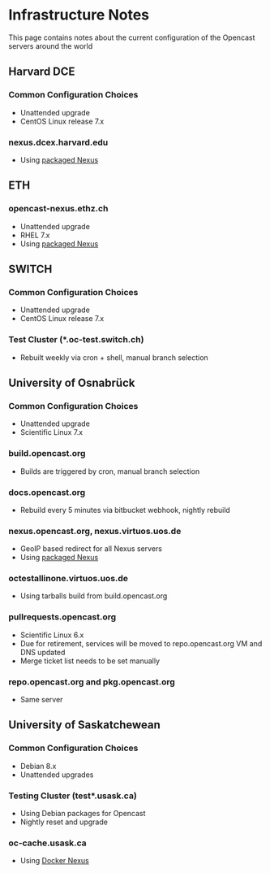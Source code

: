 Infrastructure Notes
====================

This page contains notes about the current configuration of the Opencast servers around the world


Harvard DCE
-----------

### Common Configuration Choices

- Unattended upgrade
- CentOS Linux release 7.x

### nexus.dcex.harvard.edu

- Using [packaged Nexus](https://copr.fedorainfracloud.org/coprs/lkiesow/nexus-oss/)


ETH
---

### opencast-nexus.ethz.ch 

- Unattended upgrade
- RHEL 7.x
- Using [packaged Nexus](https://copr.fedorainfracloud.org/coprs/lkiesow/nexus-oss/)


SWITCH
------

### Common Configuration Choices

- Unattended upgrade
- CentOS Linux release 7.x

### Test Cluster (\*.oc-test.switch.ch)

- Rebuilt weekly via cron + shell, manual branch selection


University of Osnabrück 
-----------------------

### Common Configuration Choices

- Unattended upgrade
- Scientific Linux 7.x

### build.opencast.org

- Builds are triggered by cron, manual branch selection

### docs.opencast.org

- Rebuild every 5 minutes via bitbucket webhook, nightly rebuild

### nexus.opencast.org, nexus.virtuos.uos.de

- GeoIP based redirect for all Nexus servers
- Using [packaged Nexus](https://copr.fedorainfracloud.org/coprs/lkiesow/nexus-oss/)

### octestallinone.virtuos.uos.de

- Using tarballs build from build.opencast.org

### pullrequests.opencast.org

- Scientific Linux 6.x
- Due for retirement, services will be moved to repo.opencast.org VM and DNS updated
- Merge ticket list needs to be set manually

### repo.opencast.org and pkg.opencast.org

- Same server


University of Saskatchewean
---------------------------

### Common Configuration Choices

- Debian 8.x
- Unattended upgrades

### Testing Cluster (test\*.usask.ca)

- Using Debian packages for Opencast
- Nightly reset and upgrade

### oc-cache.usask.ca

- Using [Docker Nexus](https://hub.docker.com/r/lkiesow/opencast-nexus-oss/)

